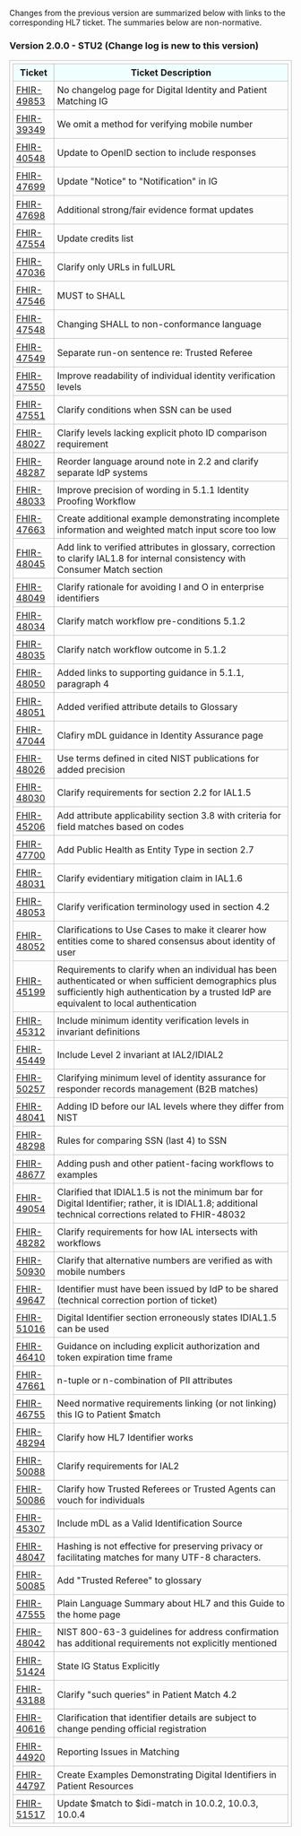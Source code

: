Changes from the previous version are summarized below with links to the corresponding HL7 ticket. The summaries below are non-normative.

### Version 2.0.0 - STU2 (Change log is new to this version)

|Ticket|Ticket Description|
|---------|----------|
|[FHIR-49853](https://jira.hl7.org/browse/FHIR-49853)|No changelog page for Digital Identity and Patient Matching IG|
|[FHIR-39349](https://jira.hl7.org/browse/FHIR-39349)|We omit a method for verifying mobile number|
|[FHIR-40548](https://jira.hl7.org/browse/FHIR-40548)|Update to OpenID section to include responses|
|[FHIR-47699](https://jira.hl7.org/browse/FHIR-47699)|Update "Notice" to "Notification" in IG|
|[FHIR-47698](https://jira.hl7.org/browse/FHIR-47698)|Additional strong/fair evidence format updates|
|[FHIR-47554](https://jira.hl7.org/browse/FHIR-47554)|Update credits list|
|[FHIR-47036](https://jira.hl7.org/browse/FHIR-47036)|Clarify only URLs in fulLURL|
|[FHIR-47546](https://jira.hl7.org/browse/FHIR-47546)|MUST to SHALL|
|[FHIR-47548](https://jira.hl7.org/browse/FHIR-47548)|Changing SHALL to non-conformance language|
|[FHIR-47549](https://jira.hl7.org/browse/FHIR-47549)|Separate run-on sentence re: Trusted Referee|   
|[FHIR-47550](https://jira.hl7.org/browse/FHIR-47550)|Improve readability of individual identity verification levels|
|[FHIR-47551](https://jira.hl7.org/browse/FHIR-47551)|Clarify conditions when SSN can be used|
|[FHIR-48027](https://jira.hl7.org/browse/FHIR-48027)|Clarify levels lacking explicit photo ID comparison requirement|
|[FHIR-48287](https://jira.hl7.org/browse/FHIR-48287)|Reorder language around note in 2.2 and clarify separate IdP systems|
|[FHIR-48033](https://jira.hl7.org/browse/FHIR-48033)|Improve precision of wording in 5.1.1 Identity Proofing Workflow|
|[FHIR-47663](https://jira.hl7.org/browse/FHIR-47663)|Create additional example demonstrating incomplete information and weighted match input score too low|
|[FHIR-48045](https://jira.hl7.org/browse/FHIR-48045)|Add link to verified attributes in glossary, correction to clarify IAL1.8 for internal consistency with Consumer Match section|
|[FHIR-48049](https://jira.hl7.org/browse/FHIR-48049)|Clarify rationale for avoiding I and O in enterprise identifiers|
|[FHIR-48034](https://jira.hl7.org/browse/FHIR-48034)|Clarify match workflow pre-conditions 5.1.2|
|[FHIR-48035](https://jira.hl7.org/browse/FHIR-48035)|Clarify natch workflow outcome in 5.1.2|
|[FHIR-48050](https://jira.hl7.org/browse/FHIR-48050)|Added links to supporting guidance in 5.1.1, paragraph 4|
|[FHIR-48051](https://jira.hl7.org/browse/FHIR-48051)|Added verified attribute details to Glossary|
|[FHIR-47044](https://jira.hl7.org/browse/FHIR-47044)|Clafiry mDL guidance in Identity Assurance page|
|[FHIR-48026](https://jira.hl7.org/browse/FHIR-48026)|Use terms defined in cited NIST publications for added precision|
|[FHIR-48030](https://jira.hl7.org/browse/FHIR-48030)|Clarify requirements for section 2.2 for IAL1.5|
|[FHIR-45206](https://jira.hl7.org/browse/FHIR-45206)|Add attribute applicability section 3.8 with criteria for field matches based on codes|
|[FHIR-47700](https://jira.hl7.org/browse/FHIR-47700)|Add Public Health as Entity Type in section 2.7|
|[FHIR-48031](https://jira.hl7.org/browse/FHIR-48031)|Clarify evidentiary mitigation claim in IAL1.6|
|[FHIR-48053](https://jira.hl7.org/browse/FHIR-48053)|Clarify verification terminology used in section 4.2|
|[FHIR-48052](https://jira.hl7.org/browse/FHIR-48052)|Clarifications to Use Cases to make it clearer how entities come to shared consensus about identity of user|
|[FHIR-45199](https://jira.hl7.org/browse/FHIR-45199)|Requirements to clarify when an individual has been authenticated or when sufficient demographics plus sufficiently high authentication by a trusted IdP are equivalent to local authentication|
|[FHIR-45312](https://jira.hl7.org/browse/FHIR-45312)|Include minimum identity verification levels in invariant definitions|
|[FHIR-45449](https://jira.hl7.org/browse/FHIR-45449)|Include Level 2 invariant at IAL2/IDIAL2|
|[FHIR-50257](https://jira.hl7.org/browse/FHIR-50257)|Clarifying minimum level of identity assurance for responder records management (B2B matches)|
|[FHIR-48041](https://jira.hl7.org/browse/FHIR-48041)|Adding ID before our IAL levels where they differ from NIST|
|[FHIR-48298](https://jira.hl7.org/browse/FHIR-48298)|Rules for comparing SSN (last 4) to SSN|
|[FHIR-48677](https://jira.hl7.org/browse/FHIR-48677)|Adding push and other patient-facing workflows to examples|
|[FHIR-49054](https://jira.hl7.org/browse/FHIR-49054)|Clarified that IDIAL1.5 is not the minimum bar for Digital Identifier; rather, it is IDIAL1.8; additional technical corrections related to FHIR-48032|
|[FHIR-48282](https://jira.hl7.org/browse/FHIR-48282)|Clarify requirements for how IAL intersects with workflows|
|[FHIR-50930](https://jira.hl7.org/browse/FHIR-50930)|Clarify that alternative numbers are verified as with mobile numbers|
|[FHIR-49647](https://jira.hl7.org/browse/FHIR-49647)|Identifier must have been issued by IdP to be shared (technical correction portion of ticket)|
|[FHIR-51016](https://jira.hl7.org/browse/FHIR-51016)|Digital Identifier section erroneously states IDIAL1.5 can be used|
|[FHIR-46410](https://jira.hl7.org/browse/FHIR-46410)|Guidance on including explicit authorization and token expiration time frame|
|[FHIR-47661](https://jira.hl7.org/browse/FHIR-47661)|n-tuple or n-combination of PII attributes|
|[FHIR-46755](https://jira.hl7.org/browse/FHIR-46755)|Need normative requirements linking (or not linking) this IG to Patient $match|
|[FHIR-48294](https://jira.hl7.org/browse/FHIR-48294)|Clarify how HL7 Identifier works|
|[FHIR-50088](https://jira.hl7.org/browse/FHIR-50088)|Clarify requirements for IAL2|
|[FHIR-50086](https://jira.hl7.org/browse/FHIR-50086)|Clarify how Trusted Referees or Trusted Agents can vouch for individuals|
|[FHIR-45307](https://jira.hl7.org/browse/FHIR-45307)|Include mDL as a Valid Identification Source|
|[FHIR-48047](https://jira.hl7.org/browse/FHIR-48047)|Hashing is not effective for preserving privacy or facilitating matches for many UTF-8 characters.|
|[FHIR-50085](https://jira.hl7.org/browse/FHIR-50085)|Add "Trusted Referee" to glossary|
|[FHIR-47555](https://jira.hl7.org/browse/FHIR-47555)|Plain Language Summary about HL7 and this Guide to the home page|
|[FHIR-48042](https://jira.hl7.org/browse/FHIR-48042)|NIST 800-63-3 guidelines for address confirmation has additional requirements not explicitly mentioned|
|[FHIR-51424](https://jira.hl7.org/browse/FHIR-51424)|State IG Status Explicitly|
|[FHIR-43188](https://jira.hl7.org/browse/FHIR-43188)|Clarify "such queries" in Patient Match 4.2|
|[FHIR-40616](https://jira.hl7.org/browse/FHIR-40616)|Clarification that identifier details are subject to change pending official registration|
|[FHIR-44920](https://jira.hl7.org/browse/FHIR-44920)|Reporting Issues in Matching|
|[FHIR-44797](https://jira.hl7.org/browse/FHIR-44797)|Create Examples Demonstrating Digital Identifiers in Patient Resources|
|[FHIR-51517](https://jira.hl7.org/browse/FHIR-51517)|Update $match to $idi-match in 10.0.2, 10.0.3, 10.0.4|

<style>
table, th, td 
{
  border: 1px solid Silver; 
  padding: 5px
}
th {
  background: Azure; 
}
</style>
